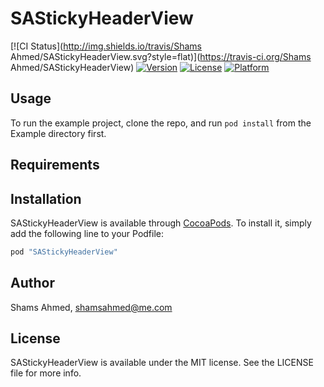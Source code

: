 # SAStickyHeaderView

[![CI Status](http://img.shields.io/travis/Shams Ahmed/SAStickyHeaderView.svg?style=flat)](https://travis-ci.org/Shams Ahmed/SAStickyHeaderView)
[![Version](https://img.shields.io/cocoapods/v/SAStickyHeaderView.svg?style=flat)](http://cocoapods.org/pods/SAStickyHeaderView)
[![License](https://img.shields.io/cocoapods/l/SAStickyHeaderView.svg?style=flat)](http://cocoapods.org/pods/SAStickyHeaderView)
[![Platform](https://img.shields.io/cocoapods/p/SAStickyHeaderView.svg?style=flat)](http://cocoapods.org/pods/SAStickyHeaderView)

## Usage

To run the example project, clone the repo, and run `pod install` from the Example directory first.

## Requirements

## Installation

SAStickyHeaderView is available through [CocoaPods](http://cocoapods.org). To install
it, simply add the following line to your Podfile:

```ruby
pod "SAStickyHeaderView"
```

## Author

Shams Ahmed, shamsahmed@me.com

## License

SAStickyHeaderView is available under the MIT license. See the LICENSE file for more info.
